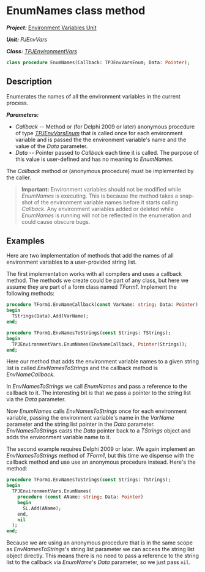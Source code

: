 # EnumNames class method

***Project:*** [Environment Variables Unit](../API.md)

***Unit:*** _PJEnvVars_

***Class:*** [_TPJEnvironmentVars_](./TPJEnvironmentVars.md)

```pascal
class procedure EnumNames(Callback: TPJEnvVarsEnum; Data: Pointer);
```

## Description

Enumerates the names of all the environment variables in the current process.

***Parameters:***

* _Callback_ -- Method or (for Delphi 2009 or later) anonymous procedure of type [_TPJEnvVarsEnum_](./TPJEnvVarsEnum.md) that is called once for each environment variable and is passed the the environment variable's name and the value of the _Data_ parameter.
* _Data_ -- Pointer passed to _Callback_ each time it is called. The purpose of this value is user-defined and has no meaning to _EnumNames_.

The _Callback_ method or (anonymous procedure) must be implemented by the caller.

> **Important:** Environment variables should not be modified while _EnumNames_ is executing. This is because the method takes a snap-shot of the environment variable names before it starts calling _Callback_. Any environment variables added or deleted while _EnumNames_ is running will not be reflected in the enumeration and could cause obscure bugs.

## Examples

Here are two implementation of methods that add the names of all environment variables to a user-provided string list.

The first implementation works with all compilers and uses a callback method. The methods we create could be part of any class, but here we assume they are part of a form class named _TForm1_. Implement the following methods:

```pascal
procedure TForm1.EnvNameCallback(const VarName: string; Data: Pointer):
begin
  TStrings(Data).Add(VarName);
end;

procedure TForm1.EnvNamesToStrings(const Strings: TStrings);
begin
  TPJEnvironmentVars.EnumNames(EnvNameCallback, Pointer(Strings));
end;
```

Here our method that adds the environment variable names to a given string list is called _EnvNamesToStrings_ and the callback method is _EnvNameCallback_.

In _EnvNamesToStrings_ we call _EnumNames_ and pass a reference to the callback to it. The interesting bit is that we pass a pointer to the string list via the _Data_ parameter.

Now _EnumNames_ calls _EnvNamesToStrings_ once for each environment variable, passing the environment variable's name in the _VarName_ parameter and the string list pointer in the _Data_ parameter. _EnvNamesToStrings_ casts the _Data_ pointer back to a _TStrings_ object and adds the environment variable name to it.

The second example requires Delphi 2009 or later. We again implement an _EnvNamesToStrings_ method of _TForm1_, but this time we dispense with the callback method and use use an anonymous procedure instead. Here's the method:

```pascal
procedure TForm1.EnvNamesToStrings(const Strings: TStrings);
begin
  TPJEnvironmentVars.EnumNames(
    procedure (const AName: string; Data: Pointer)
    begin
      SL.Add(AName);
    end,
    nil
  );
end;
```

Because we are using an anonymous procedure that is in the same scope as _EnvNamesToStrings_'s string list parameter we can access the string list object directly. This means there is no need to pass a reference to the string list to the callback via _EnumName_'s _Data_ parameter, so we just pass `nil`.
